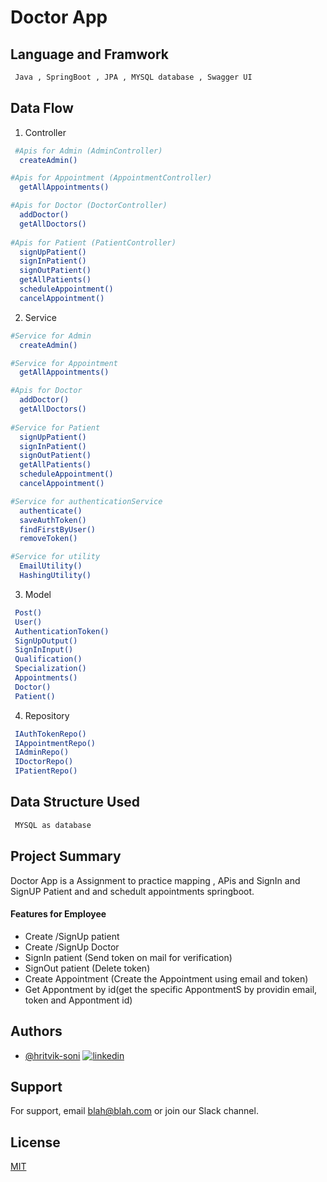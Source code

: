 # Doctor App

## Language and Framwork 

```bash
 Java , SpringBoot , JPA , MYSQL database , Swagger UI
```

## Data Flow

 1. Controller 

```bash
 #Apis for Admin (AdminController)
  createAdmin()

#Apis for Appointment (AppointmentController)
  getAllAppointments()

#Apis for Doctor (DoctorController)
  addDoctor()
  getAllDoctors()
   
#Apis for Patient (PatientController)
  signUpPatient()
  signInPatient()
  signOutPatient()
  getAllPatients()
  scheduleAppointment()
  cancelAppointment()
```
2. Service 

```bash
#Service for Admin 
  createAdmin()

#Service for Appointment 
  getAllAppointments()

#Apis for Doctor 
  addDoctor()
  getAllDoctors()
   
#Service for Patient 
  signUpPatient()
  signInPatient()
  signOutPatient()
  getAllPatients()
  scheduleAppointment()
  cancelAppointment()

#Service for authenticationService
  authenticate()
  saveAuthToken()
  findFirstByUser()
  removeToken()

#Service for utility
  EmailUtility()
  HashingUtility()
```

3. Model

```bash
 Post()
 User()
 AuthenticationToken()
 SignUpOutput()
 SignInInput()
 Qualification()
 Specialization()
 Appointments()
 Doctor()
 Patient()

```
4. Repository

```bash
 IAuthTokenRepo()
 IAppointmentRepo()
 IAdminRepo()
 IDoctorRepo()
 IPatientRepo()
```

## Data Structure Used

```bash
 MYSQL as database
```

## Project Summary

Doctor App is a Assignment to practice mapping , APis and SignIn and SignUP Patient and and schedult appointments springboot.
 
  #### Features for Employee

- Create /SignUp patient
- Create /SignUp Doctor
- SignIn patient (Send token on mail for verification)
- SignOut patient (Delete token)
- Create Appointment (Create the Appointment using email and token)
- Get Appontment by id(get the specific AppontmentS by providin email, token and Appontment id)

  
## Authors

- [@hritvik-soni](https://www.github.com/hritvik-soni)
[![linkedin](https://img.shields.io/badge/linkedin-0A66C2?style=for-the-badge&logo=linkedin&logoColor=white)](https://www.linkedin.com/)


## Support

For support, email blah@blah.com or join our Slack channel.


## License

[MIT](https://choosealicense.com/licenses/mit/)


